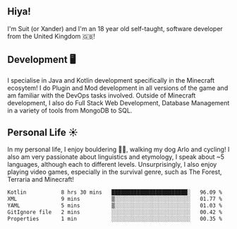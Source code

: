 ## Hiya! 
I'm Suit (or Xander) and I'm an 18 year old self-taught, software developer from the United Kingdom 🇬🇧!

Development 🖥️
---
I specialise in Java and Kotlin development specifically in the Minecraft ecosytem! 
I do Plugin and Mod development in all versions of the game and am familiar with the DevOps tasks involved.
Outside of Minecraft development, I also do Full Stack Web Development, Database Management in a variety of tools from MongoDB to SQL.

Personal Life ☀️
---
In my personal life, I enjoy bouldering 🧗‍♂️, walking my dog Arlo and cycling! I also am very passionate about linguistics and etymology, I speak about ~5 languages, although each to different levels. 
Unsurprisingly, I also enjoy playing video games, especially in the survival genre, such as The Forest, Terraria and Minecraft!
<!--START_SECTION:waka-->

```txt
Kotlin           8 hrs 30 mins   ████████████████████████░   96.09 %
XML              9 mins          ▒░░░░░░░░░░░░░░░░░░░░░░░░   01.77 %
YAML             5 mins          ▒░░░░░░░░░░░░░░░░░░░░░░░░   01.03 %
GitIgnore file   2 mins          ░░░░░░░░░░░░░░░░░░░░░░░░░   00.42 %
Properties       1 min           ░░░░░░░░░░░░░░░░░░░░░░░░░   00.35 %
```

<!--END_SECTION:waka-->
